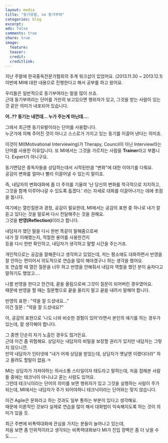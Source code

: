 ```yaml
---
layout: media
title: "동기유발, no 동기부여"
categories: blog
excerpt:
ads: false
comments: true
share: true
image:
  feature: 
  teaser: 
  credit: 
  creditlink: 
---
```


지난 주말에 한국중독전문가협회의 추계 워크샵이 있었어요. (2013.11.30 ~ 2013.12.1) <br>
이번에 MI에 대한 내용으로 진행한다고 해서 공부를 하고 왔어요.<br>

우리들은 일반적으로 동기부여라는 말을 많이 쓰죠.<br>
근데 동기부여라는 단어를 가만히 보고있으면 행위자가 있고, 그것을 받는 사람이 있는 것 같은 의미가 내포되어 있습니다.<br>

<b>어..?? 동기는 내껀데... 누가 주는게 아닌데....</b> <br>

그래서 최근엔 동기유발이라는 단어를 사용합니다. <br>
누군가에 의해 주어진 것이 아니고 스스로가 가지고 있는 동기를 이끌어 낸다는 의미죠.<br>

이것이 MI(Motivational Interviewing)가 Therapy, Council이 아닌 Interview라는 단어를 사용한 이유입니다. 또 MI에서는 그것을 가르치는 사람을 <b>Trainer</b>라고 부릅니다. Expert가 아니구요.<br>

동기면담은 중독자들을 상담하는데서 시작된만큼 "변화"에 대한 이야기를 다뤄요.<br>
공감이 변화를 얼마나 빨리 이끌어낼 수 있는지 말이죠.<br>

즉, 내담자의 변화대화에 좀 더 주의를 기울여 '난 당신의 변화를 적극적으로 지지하고, 그것을 함께 이루어나갈 수 있도록 돕겠다.' 라는 자세로 대화를 이끌어나가는 데에 촛점을 둡니다. <br>

여기에는 열린질문과 경청, 공감이 필요한데, MI에서는 공감의 표현 중 하나로 내가 잘 듣고 있다는 것을 말로써 다시 전달해주는 것을 권해요. <br>
그것을 <b>반영(Reflection)</b>이라고 합니다.<br>

내담자가 했던 말을 다시 한번 똑같이 말해줌으로써 <br>
내가 잘 이해했는지, 적절한 용어를 사용한건지<br>
등을 다시 한번 확인하고, 내담자가 생각하고 말할 시간을 주는거죠.<br>

개인적으로는 공감을 잘해준다고 생각하고 있었는데, 저는 평소에도 대화하면서 반영을 잘 안하는 편이어서 의도적으로 연습을 많이 해야겠구나 하는 생각을 했어요. <br>
또 연습할 때 열린 질문을 너무 하고 반영을 안해줘서 내담자 역할을 했던 분이 숨차다고 말하기도 했었고....<br>

나름 반영을 한다고 한건데, 끝을 올림으로써 그것이 질문이 되어버린 경우였어요.<br>
때문에 반영을 할 때는 질문형으로 끝을 올리지 말고 끝을 내려서 말해야 합니다.<br>

반영의 표현 : "약을 잘 드셨네요..."<br>
이건 질문 : "약을 잘 드셨네요?" <br>

아, 공감의 표현으로 '나도 너와 비슷한 경험이 있어'라면서 본인의 얘기를 하는 경우가 있는데, 잘 생각해야 합니다.<br>

그 중엔 단순히 자기 노출인 경우도 많거든요. <br>
근데 이건 좀 위험해요. 상담자는 내담자의 비밀을 보장할 권리가 있지만 내담자는 그렇지 않으니깐.<br>
만약 내담자가 인터넷에 "내가 어제 상담을 받았는데, 상담자가 옛날엔 이랬다더라" 하고 올려도 할말이 없음.ㅋ<br>

MI는 상담자가 가져야하는 의사소통 스타일이자 태도라고 말하는데, 처음 접해본 사람들 중에는 테크닉이 아니냐고 묻는 사람도 있어요.<br>
그런데 테크닉이라는 단어의 의미를 보면 행위자가 있고 그것을 실행하는 사람이 주가 되는데, MI에서는 내담자가 주가 되어야하니 테크닉이라는 단어와는 맞지 않습니다.<br>

이건 Agile은 문화라고 하는 것과도 일부 통하는 부분이 있다고 생각해요.<br>
때문에 이론적인 것보다 실제로 연습을 많이 해서 대화법이 익숙해지도록 하는 것이 의미가 있을 듯. <br>

최근 주변에 비폭력대화에 관심을 가지는 분들이 늘어나고 있는데, <br>
처음 보면 좀 인위적이라고 생각되는 비폭력대화보다 MI가 진입 장벽은 좀 더 낮을 수도......<br>
